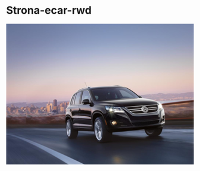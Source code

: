 # Strona-ecar-rwd

![alt tag](https://raw.githubusercontent.com/Blazej6/Strona-ecar-rwd/master/image/Volkswagen.jpg)
